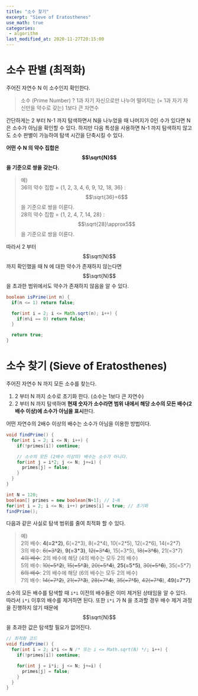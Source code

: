 ```yaml
---
title: "소수 찾기"
excerpt: "Sieve of Eratosthenes"
use_math: true
categories:
 - algorithm
last_modified_at: 2020-11-27T20:15:00
---
```


# 소수 판별 (최적화)

주어진 자연수 N 이 소수인지 확인한다.

> 소수 (Prime Number) ? 1과 자기 자신으로만 나누어 떨어지는 (= 1과 자기 자신만을 약수로 갖는) 1보다 큰 자연수

간단하게는 2 부터 N-1 까지 탐색하면서 N을 나누었을 때 나머지가 0인 수가 있다면 N은 소수가 아님을 확인할 수 있다. 하지만 다음 특성을 사용하면 N-1 까지 탐색하지 않고도 소수 판별이 가능하여 탐색 시간을 단축시킬 수 있다.

**어떤 수 N 의 약수 집합은 $$\sqrt{N}$$ 을 기준으로 쌍을 갖는다.**

> 예)  
> 36의 약수 집합 = {1, 2, 3, 4, 6, 9, 12, 18, 36} : $$\sqrt{36}=6$$ 을 기준으로 쌍을 이룬다.  
> 28의 약수 집합 = {1, 2, 4, 7, 14, 28} : $$\sqrt{28}\approx5$$ 을 기준으로 쌍을 이룬다.

따라서 2 부터 $$\sqrt{N}$$ 까지 확인했을 때 N 에 대한 약수가 존재하지 않는다면 $$\sqrt{N}$$ 을 초과한 범위에서도 약수가 존재하지 않음을 알 수 있다.

```java
boolean isPrime(int n) {
  if(n <= 1) return false;

  for(int i = 2; i <= Math.sqrt(n); i++) {
    if(n%i == 0) return false;
  }

  return true;
}
```



# 소수 찾기 (Sieve of Eratosthenes)

주어진 자연수 N 까지 모든 소수를 찾는다.

1. 2 부터 N 까지 소수로 초기화 한다. (소수는 1보다 큰 자연수)
2. 2 부터 N 까지 탐색하며 **현재 숫자가 소수라면 범위 내에서 해당 소수의 모든 배수(2배수 이상)에 소수가 아님을 표시**한다.

어떤 자연수의 2배수 이상의 배수는 소수가 아님을 이용한 방법이다.

```java
void findPrime() {		
  for(int i = 2; i <= N; i++) {
    if(!primes[i]) continue;

    // 소수의 모든 (2배수 이상의) 배수는 소수가 아니다.
    for(int j = i*2; j <= N; j+=i) {
      primes[j] = false;
    }
  }
}

int N = 120;
boolean[] primes = new boolean[N+1]; // 1~N
for(int i = 2; i <= N; i++) primes[i] = true; // 초기화
findPrime();
```

다음과 같은 사실로 탐색 범위를 줄여 최적화 할 수 있다.

> 예)  
> 2의 배수: **4(=2\*2)**, 6(=2\*3), 8(=2\*4), 10(=2\*5), 12(=2\*6), 14(=2\*7)  
> 3의 배수: ~~6(=3\***2**)~~, **9(=3\*3)**, ~~12(=3\***4**)~~, 15(=3\*5), ~~18(=3\***6**)~~, 21(=3\*7)  
> ~~4의 배수~~: 2의 배수에 해당 (4의 배수는 모두 2의 배수)  
> 5의 배수: ~~10(=5\***2**)~~, ~~15(=5\***3**)~~, ~~20(=5\***4**)~~, **25(=5\*5)**, ~~30(=5\***6**)~~, 35(=5\*7)  
> ~~6의 배수~~: 2의 배수에 해당 (6의 배수는 모두 2의 배수)  
> 7의 배수: ~~14(=7\***2**)~~, ~~21(=7\***3**)~~, ~~28(=7\***4**)~~, ~~35(=7\***5**)~~, ~~42(=7\***6**~~), **49(=7\*7)**

소수의 모든 배수를 탐색할 때 `i*i` 이전의 배수들은 이미 제거된 상태임을 알 수 있다. 따라서 `i*i` 이후의 배수를 제거하면 된다.  또한 `i*i` 가 N 을 초과할 경우 배수 제거 과정을 진행하지 않기 때문에 $$\sqrt{N}$$ 을 초과한 값은 탐색할 필요가 없어진다.

```java
// 최적화 코드
void findPrime() {		
  for(int i = 2; i*i <= N /* 또는 i <= Math.sqrt(N) */; i++) {
    if(!primes[i]) continue;

    for(int j = i*i; j <= N; j+=i) {
      primes[j] = false;
    }
  }
}
```

